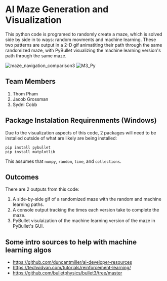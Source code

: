 # AI Maze Generation and Visualization
This python code is programed to randomly create a maze, which is solved side by side in to ways: random movments and machine learning. These two patterns are output in a 2-D gif animatiting their path through the same randomized maze, with PyBullet visualizing the machine learning version's path through the same maze.

![maze_navigation_comparison3](https://github.com/user-attachments/assets/f0ea7744-c3eb-4527-837d-aee01ca043f2) 
![M3_Py](https://github.com/user-attachments/assets/d9e11b0e-27ad-4dc1-819f-03c536ebae23)

## Team Members
1. Thom Pham
2. Jacob Grossman
3. Sydni Cobb

## Package Instalation Requirenments (Windows)
Due to the visualization aspects of this code, 2 packages will need to be installed outside of what are likely are being installed:

```
pip install pybullet
pip install matplotlib
```
This assumes that `numpy`, `random`, `time`, and `collections`. 

## Outcomes
There are 2 outputs from this code:
1. A side-by-side gif of a randomized maze with the random and machine learning paths.
2. A console output tracking the times each version take to complete the maze.
3. PyBullet visulaization of the machine learning version of the maze in PyBullet's GUI.

## Some intro sources to help with machine learning algos
-  https://github.com/duncantmiller/ai-developer-resources
- https://techvidvan.com/tutorials/reinforcement-learning/
- https://github.com/bulletphysics/bullet3/tree/master

